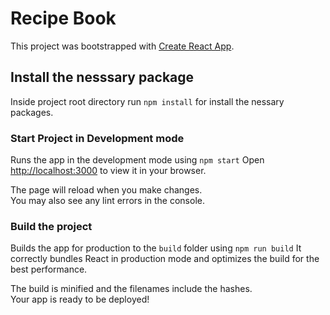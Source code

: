 # Recipe Book
This project was bootstrapped with [Create React App](https://github.com/facebook/create-react-app).

## Install the nesssary package
Inside project root directory run `npm install` for install the nessary packages.

### Start Project in Development mode

Runs the app in the development mode using `npm start`
Open [http://localhost:3000](http://localhost:3000) to view it in your browser.

The page will reload when you make changes.\
You may also see any lint errors in the console.

### Build the project 

Builds the app for production to the `build` folder using `npm run build`
It correctly bundles React in production mode and optimizes the build for the best performance.

The build is minified and the filenames include the hashes.\
Your app is ready to be deployed!
